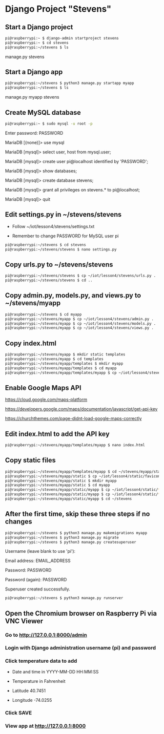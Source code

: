 # Django Project "Stevens"

## Start a Django project
```sh
pi@raspberrypi:~ $ django-admin startproject stevens
pi@raspberrypi:~ $ cd stevens
pi@raspberrypi:~/stevens $ ls
```
manage.py  stevens

## Start a Django app
```sh
pi@raspberrypi:~/stevens $ python3 manage.py startapp myapp
pi@raspberrypi:~/stevens $ ls
```
manage.py  myapp  stevens

## Create MySQL database
```sh
pi@raspberrypi:~ $ sudo mysql -u root -p
```
Enter password: PASSWORD

MariaDB [(none)]> use mysql

MariaDB [mysql]> select user, host from mysql.user;

MariaDB [mysql]> create user pi@localhost identified by 'PASSWORD';

MariaDB [mysql]> show databases;

MariaDB [mysql]> create database stevens;

MariaDB [mysql]> grant all privileges on stevens.* to pi@localhost;

MariaDB [mysql]> quit

## Edit settings.py in ~/stevens/stevens

* Follow ~/iot/lesson4/stevens/settings.txt

* Remember to change PASSWORD for MySQL user pi
```sh
pi@raspberrypi:~/stevens $ cd stevens
pi@raspberrypi:~/stevens/stevens $ nano settings.py
```
## Copy urls.py to ~/stevens/stevens
```sh
pi@raspberrypi:~/stevens/stevens $ cp ~/iot/lesson4/stevens/urls.py .
pi@raspberrypi:~/stevens/stevens $ cd ..
```
## Copy admin.py, models.py, and views.py to ~/stevens/myapp
```sh
pi@raspberrypi:~/stevens $ cd myapp
pi@raspberrypi:~/stevens/myapp $ cp ~/iot/lesson4/stevens/admin.py .
pi@raspberrypi:~/stevens/myapp $ cp ~/iot/lesson4/stevens/models.py .
pi@raspberrypi:~/stevens/myapp $ cp ~/iot/lesson4/stevens/views.py .
```
## Copy index.html
```sh
pi@raspberrypi:~/stevens/myapp $ mkdir static templates
pi@raspberrypi:~/stevens/myapp $ cd templates
pi@raspberrypi:~/stevens/myapp/templates $ mkdir myapp
pi@raspberrypi:~/stevens/myapp/templates $ cd myapp
pi@raspberrypi:~/stevens/myapp/templates/myapp $ cp ~/iot/lesson4/stevens/index.html .
```
## Enable Google Maps API

https://cloud.google.com/maps-platform

https://developers.google.com/maps/documentation/javascript/get-api-key

https://churchthemes.com/page-didnt-load-google-maps-correctly

## Edit index.html to add the API key
```sh
pi@raspberrypi:~/stevens/myapp/templates/myapp $ nano index.html
```
## Copy static files
```sh
pi@raspberrypi:~/stevens/myapp/templates/myapp $ cd ~/stevens/myapp/static
pi@raspberrypi:~/stevens/myapp/static $ cp ~/iot/lesson4/static/favicon.ico .
pi@raspberrypi:~/stevens/myapp/static $ mkdir myapp
pi@raspberrypi:~/stevens/myapp/static $ cd myapp
pi@raspberrypi:~/stevens/myapp/static/myapp $ cp ~/iot/lesson4/static/*css .
pi@raspberrypi:~/stevens/myapp/static/myapp $ cp ~/iot/lesson4/static/*js .
pi@raspberrypi:~/stevens/myapp/static/myapp $ cd ~/stevens
```
## After the first time, skip these three steps if no changes
```sh
pi@raspberrypi:~/stevens $ python3 manage.py makemigrations myapp
pi@raspberrypi:~/stevens $ python3 manage.py migrate
pi@raspberrypi:~/stevens $ python3 manage.py createsuperuser
```
Username (leave blank to use 'pi'):

Email address: EMAIL_ADDRESS

Password: PASSWORD

Password (again): PASSWORD

Superuser created successfully.
```sh
pi@raspberrypi:~/stevens $ python3 manage.py runserver
```
## Open the Chromium browser on Raspberry Pi via VNC Viewer

### Go to http://127.0.0.1:8000/admin

### Login with Django administration username (pi) and password

### Click temperature data to add 

* Date and time in YYYY-MM-DD HH:MM:SS

* Temperature in Fahrenheit

* Latitude 40.7451

* Longitude -74.0255

### Click SAVE

### View app at http://127.0.0.1:8000
